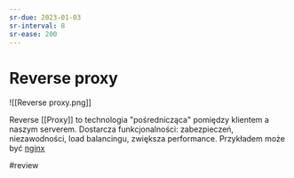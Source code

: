 ```yaml
---
sr-due: 2023-01-03
sr-interval: 8
sr-ease: 200
---
```


# Reverse proxy

![[Reverse proxy.png]]

Reverse [[Proxy]] to technologia "pośrednicząca" pomiędzy klientem a naszym serverem. Dostarcza funkcjonalności: zabezpieczeń, niezawodności, load balancingu, zwiększa performance. Przykładem może być [nginx](https://www.nginx.com/)

#review